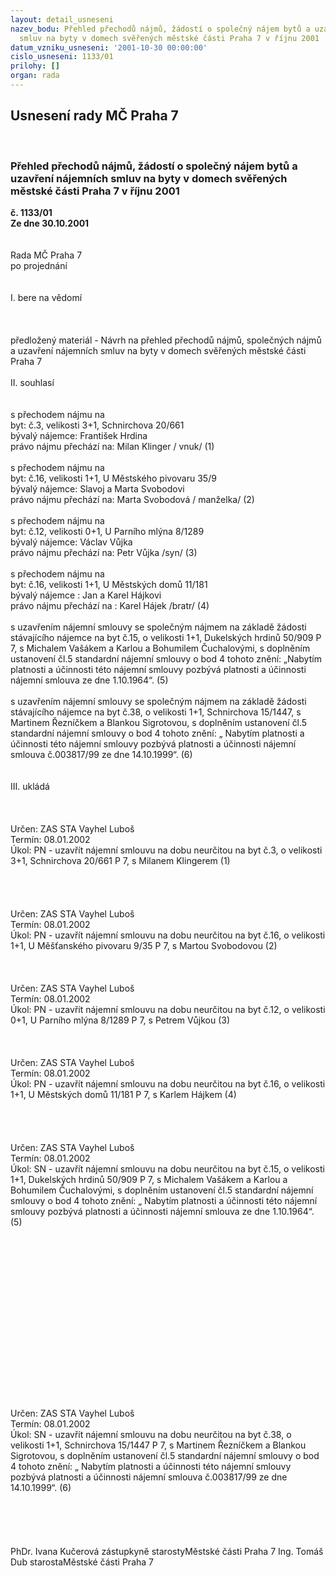 ```yaml
---
layout: detail_usneseni
nazev_bodu: Přehled přechodů nájmů, žádostí o společný nájem bytů a uzavření nájemních
  smluv na byty v domech svěřených městské části Praha 7 v říjnu 2001
datum_vzniku_usneseni: '2001-10-30 00:00:00'
cislo_usneseni: 1133/01
prilohy: []
organ: rada
---
```

<div id="ucUsn_pList" class="usn">
	<span><h2>Usnesení rady MČ Praha 7 </h2>
<br></span><div class="standBody">
<span><h3>Přehled přechodů nájmů, žádostí o společný nájem bytů a uzavření nájemních smluv na byty v domech svěřených městské části Praha 7 v říjnu 2001</h3></span><div class="center">
		<strong>č. 1133/01</strong><br>
	</div>
<div class="center">
		<strong>Ze dne 30.10.2001</strong><br><br>
	</div>
<br>Rada MČ Praha 7<br>po projednání<br><br><br>I.	bere na vědomí<br><br> <br><br>předložený materiál - Návrh na přehled přechodů nájmů, společných nájmů a uzavření nájemních smluv na byty v domech svěřených městské části Praha  7<br><br>II.	souhlasí <br><br> <br>s přechodem nájmu na<br>byt: č.3, velikosti 3+1, Schnirchova 20/661 <br>bývalý nájemce: František Hrdina<br>právo nájmu přechází na: Milan Klinger / vnuk/                                                           (1)<br><br>s přechodem nájmu na<br>byt: č.16, velikosti 1+1, U Městského pivovaru 35/9<br>bývalý nájemce: Slavoj  a Marta Svobodovi<br>právo nájmu přechází na: Marta Svobodová / manželka/                                              (2)<br><br>s přechodem nájmu na<br>byt: č.12, velikosti 0+1, U Parního mlýna 8/1289<br>bývalý nájemce: Václav Vůjka<br>právo nájmu přechází na: Petr Vůjka /syn/                                                                     (3)<br><br>s přechodem nájmu na <br>byt: č.16, velikosti 1+1, U Městských domů 11/181<br>bývalý nájemce : Jan a Karel Hájkovi <br>právo nájmu přechází na : Karel Hájek /bratr/                                                                (4)<br><br>s uzavřením nájemní smlouvy se společným nájmem na základě žádosti stávajícího nájemce na byt č.15, o velikosti 1+1, Dukelských hrdinů 50/909 P 7, s Michalem Vašákem a Karlou a Bohumilem  Čuchalovými, s doplněním ustanovení čl.5 standardní nájemní smlouvy o bod 4 tohoto znění: „Nabytím platnosti a účinnosti této nájemní smlouvy pozbývá platnosti a účinnosti nájemní smlouva  ze dne 1.10.1964“. (5)<br><br>s uzavřením nájemní smlouvy se společným nájmem na základě žádosti stávajícího nájemce na byt č.38, o velikosti 1+1, Schnirchova 15/1447, s Martinem Řezníčkem a Blankou Sigrotovou, s doplněním ustanovení čl.5 standardní nájemní smlouvy o bod 4 tohoto znění: „ Nabytím platnosti a účinnosti této nájemní smlouvy pozbývá platnosti a účinnosti nájemní smlouva č.003817/99 ze dne 14.10.1999“. (6)<br><br><br>III.	ukládá <br><br><br> <br>Určen:	ZAS STA Vayhel Luboš<br>Termín: 08.01.2002<br>Úkol:	PN - uzavřít nájemní smlouvu na dobu neurčitou na byt č.3, o velikosti 3+1, Schnirchova 20/661 P 7, s Milanem Klingerem (1)<br> <br><br><br> <br>Určen:	ZAS STA Vayhel Luboš<br>Termín: 08.01.2002<br>Úkol:	PN - uzavřít nájemní smlouvu na dobu neurčitou na byt č.16, o velikosti 1+1, U Měšťanského pivovaru 9/35 P 7, s Martou Svobodovou (2)<br> <br><br> <br>Určen:	ZAS STA Vayhel Luboš<br>Termín: 08.01.2002<br>Úkol:	PN - uzavřít nájemní smlouvu na dobu neurčitou na byt č.12, o velikosti 0+1, U Parního mlýna 8/1289 P 7, s Petrem Vůjkou (3)<br> <br><br> <br>Určen:	ZAS STA Vayhel Luboš<br>Termín: 08.01.2002<br>Úkol:	PN - uzavřít nájemní smlouvu na dobu neurčitou na byt č.16, o velikosti 1+1, U Městských domů 11/181 P 7, s Karlem Hájkem (4)<br> <br><br><br> <br>Určen:	ZAS STA Vayhel Luboš<br>Termín: 08.01.2002<br>Úkol:	SN - uzavřít nájemní smlouvu na dobu neurčitou na byt č.15, o velikosti 1+1, Dukelských hrdinů 50/909 P 7, s Michalem Vašákem a Karlou a Bohumilem Čuchalovými, s doplněním ustanovení čl.5 standardní nájemní smlouvy o bod 4 tohoto znění: „ Nabytím platnosti a účinnosti této nájemní smlouvy pozbývá platnosti a účinnosti nájemní smlouva ze dne 1.10.1964“. (5)<br> <br><br><br><br><br><br><br><br><br><br><br><br><br><br><br><br> <br>Určen:	ZAS STA Vayhel Luboš<br>Termín: 08.01.2002<br>Úkol:	SN - uzavřít nájemní smlouvu na dobu neurčitou na byt č.38, o velikosti 1+1, Schnirchova 15/1447 P 7, s Martinem Řezníčkem a Blankou Sigrotovou, s doplněním ustanovení čl.5 standardní nájemní smlouvy o bod 4 tohoto znění: „ Nabytím platnosti a účinnosti této nájemní smlouvy pozbývá platnosti a účinnosti nájemní smlouva č.003817/99 ze dne 14.10.1999“. (6)<br> <br> <br><br> <br>	<br>PhDr. Ivana Kučerová zástupkyně starostyMěstské části Praha 7	Ing. Tomáš Dub starostaMěstské části Praha 7<br>	<br><br>
</div>
</div>